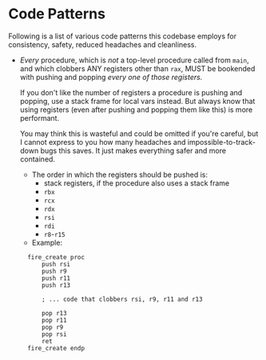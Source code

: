 # Code Patterns

Following is a list of various code patterns this codebase employs for consistency, safety, reduced headaches and cleanliness.

- *Every* procedure, which is *not* a top-level procedure called from `main`, and which clobbers ANY registers other than `rax`, MUST be bookended with pushing and popping *every one of those registers.*

  If you don't like the number of registers a procedure is pushing and popping, use a stack frame for local vars instead. But always know that using registers (even after pushing and popping them like this) is more performant.

  You may think this is wasteful and could be omitted if you're careful, but I cannot express to you how many headaches and impossible-to-track-down bugs this saves. It just makes everything safer and more contained.
  - The order in which the registers should be pushed is:
    - stack registers, if the procedure also uses a stack frame
    - `rbx`
    - `rcx`
    - `rdx`
    - `rsi`
    - `rdi`
    - `r8`-`r15`
  - Example:
  ```
	fire_create proc
		push rsi
		push r9
		push r11
		push r13
		
		; ... code that clobbers rsi, r9, r11 and r13
		
		pop r13
		pop r11
		pop r9
		pop rsi
		ret
	fire_create endp
  ```

